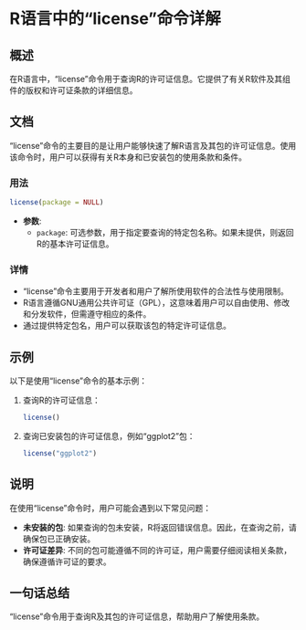 <!--
Meta Description: # R语言中的“license”命令详解 ## 概述 在R语言中，“license”命令用于查询R的许可证信息。它提供了有关R软件及其组件的版权和许可证条款的详细信息。 ## 文档 “license”命令的主要目的是让用户能够快速了解R语言及其包的许可证信息。使用该命令时，用户可以获得有关R本身和已...
Meta Keywords: license, package, ggplot2, r语言中的, 命令详解
-->

# R语言中的“license”命令详解

## 概述
在R语言中，“license”命令用于查询R的许可证信息。它提供了有关R软件及其组件的版权和许可证条款的详细信息。

## 文档
“license”命令的主要目的是让用户能够快速了解R语言及其包的许可证信息。使用该命令时，用户可以获得有关R本身和已安装包的使用条款和条件。

### 用法
```R
license(package = NULL)
```

- **参数**:
  - `package`: 可选参数，用于指定要查询的特定包名称。如果未提供，则返回R的基本许可证信息。

### 详情
- “license”命令主要用于开发者和用户了解所使用软件的合法性与使用限制。
- R语言遵循GNU通用公共许可证（GPL），这意味着用户可以自由使用、修改和分发软件，但需遵守相应的条件。
- 通过提供特定包名，用户可以获取该包的特定许可证信息。

## 示例
以下是使用“license”命令的基本示例：

1. 查询R的许可证信息：
   ```R
   license()
   ```

2. 查询已安装包的许可证信息，例如“ggplot2”包：
   ```R
   license("ggplot2")
   ```

## 说明
在使用“license”命令时，用户可能会遇到以下常见问题：

- **未安装的包**: 如果查询的包未安装，R将返回错误信息。因此，在查询之前，请确保包已正确安装。
- **许可证差异**: 不同的包可能遵循不同的许可证，用户需要仔细阅读相关条款，确保遵循许可证的要求。

## 一句话总结
“license”命令用于查询R及其包的许可证信息，帮助用户了解使用条款。